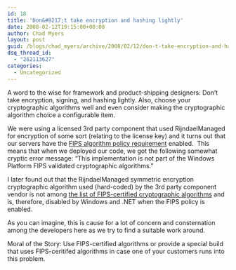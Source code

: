 ```yaml
---
id: 18
title: 'Don&#8217;t take encryption and hashing lightly'
date: 2008-02-12T19:15:00+00:00
author: Chad Myers
layout: post
guid: /blogs/chad_myers/archive/2008/02/12/don-t-take-encryption-and-hashing-lightly.aspx
dsq_thread_id:
  - "262113627"
categories:
  - Uncategorized
---
```

A word to the wise for framework and product-shipping designers: Don&#8217;t take encryption, signing, and hashing lightly. Also, choose your cryptographic algorithms well and even consider making the cryptographic algorithm choice a configurable item.

We were using a licensed 3rd party component that used RijndaelManaged for encryption of some sort (relating to the license key) and it turns out that our servers have the [FIPS algorithm policy requirement](http://blogs.msdn.com/shawnfa/archive/2005/05/16/417975.aspx) [](http://therajahs.blogspot.com/2007/10/fips-validated-cryptographic-algorithms.html)enabled.&nbsp; This means that when we deployed our code, we got the following somewhat cryptic error message: &#8220;This implementation is not part of the Windows Platform FIPS validated cryptographic algorithms.&#8221;

I later found out that the RijndaelManaged symmetric encryption cryptographic algorithm used (hard-coded) by the 3rd party component vendor is not among [the list of FIPS-certified cryptographic algorithms](http://therajahs.blogspot.com/2007/10/fips-validated-cryptographic-algorithms.html) and is, therefore, disabled by Windows and .NET when the FIPS policy is enabled.

As you can imagine, this is cause for a lot of concern and consternation among the developers here as we try to find a suitable work around.

Moral of the Story: Use FIPS-certified algorithms or provide a special build that uses FIPS-ceritifed algorithms in case one of your customers runs into this problem.&nbsp;

&nbsp;